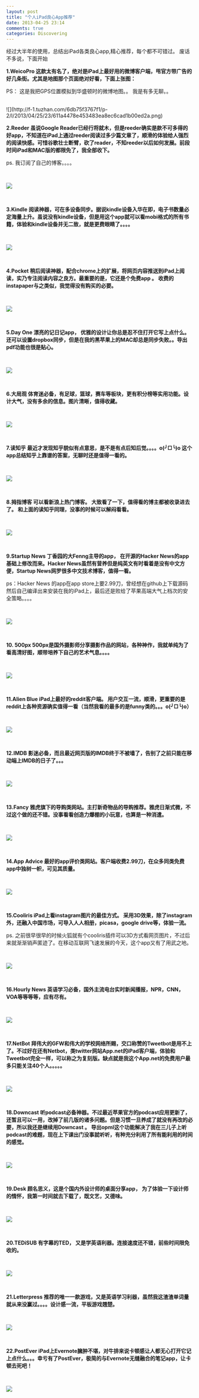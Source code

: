 ```yaml
---
layout: post
title: "个人iPad良心App推荐"
date: 2013-04-25 23:14
comments: true
categories: Discovering
---
```


经过大半年的使用，总结出iPad各类良心app,精心推荐，每个都不可错过。 废话不多说，下面开始



**1.WeicoPro  这款太有名了，绝对是iPad上最好用的微博客户端，甩官方带广告的好几条街。尤其是地图那个页面绝对好看，下面上张图：**

PS： 这是我把GPS位置模拟到华盛顿时的微博地图。。 我是有多无聊。。




<!--more-->



 
<br />
![](http://f-1.tuzhan.com/6db75f3767f1/p-2/l/2013/04/25/23/611a4478e453483ea8ec6cad1b00ed2a.png)

<br />





 
**2.Reeder  虽说Google Reader已经行将就木，但是reeder确实是款不可多得的好app，不知道在iPad上通过reeder阅读过多少篇文章了，顺滑的体验给人强烈的阅读快感。可惜谷歌壮士断臂，砍了reader，不知reeder以后如何发展。前段时间iPad和MAC版的都限免了，我全部收下。** 

ps. 我订阅了自己的博客。。。。




<br />



![](http://f-1.tuzhan.com/f6f34bbfab62/p-2/l/2013/04/26/17/334f7859152740088a42fb653ccc8413.jpg)



<br />




**3.Kindle  阅读神器，可在多设备同步。据说kindle设备入华在即，电子书数量必定海量上升。虽说没有kindle设备，但是用这个app就可以看mobi格式的所有书籍，体验和kindle设备并无二致，就是更费眼睛了。。。。**






 <br />

![](http://f-1.tuzhan.com/0c5f91342bed/p-2/l/2013/04/25/23/01a50b9503aa41ad9de27246b3d76c32.png)


 <br />


**4.Pocket  稍后阅读神器，配合chrome上的扩展，将网页内容推送到iPad上阅读，实乃专注阅读内容之良方。最重要的是，它还是个免费app 。 收费的instapaper与之类似，我觉得没有购买的必要。**


 <br />


![](http://f-1.tuzhan.com/0295d25bf145/p-2/l/2013/04/25/23/39e1b3621132472a937b198eb1da8f45.png)



 <br />


**5.Day One    漂亮的记日记app， 优雅的设计让你总是忍不住打开它写上点什么。 还可以设置dropbox同步，但是在我的黑苹果上的MAC却总是同步失败。。导出pdf功能也很是贴心。**




 <br />




![](http://f-1.tuzhan.com/5d68d11a6801/p-2/l/2013/04/25/23/06387c888a9c453485d4043d742f9fc4.png)



 <br />



**6.大局观  体育迷必备，有足球，篮球，赛车等板块，更有积分榜等实用功能。设计大气，没有多余的信息。图片清晰，值得收藏。**
 


<br />



![](http://f-1.tuzhan.com/bf608758ad57/p-2/l/2013/04/25/23/f60d5d2bde254300b0fadf672d05603e.png)
 


<br />



**7.读知乎  最近才发现知乎貌似有点意思，是不是有点后知后觉。。。。o(╯□╰)o  这个app总结知乎上靠谱的答案，无聊时还是值得一看的。**



<br />
 


![](http://f-1.tuzhan.com/07826d799088/p-2/l/2013/04/25/23/99f54d2d399f4e6cb36c47233c065f4b.png)


<br />



**8.拇指博客   可以看新浪上热门博客。 大致看了一下，值得看的博主都被收录进去了。 和上面的读知乎同理，没事的时候可以解闷看看。**



<br />




![](http://f-1.tuzhan.com/550fb5f75594/p-2/l/2013/04/25/23/e35ca6bad6ce4992a0774c5b6436b587.png)



<br />


**9.Startup News  丁香园的大Fenng主导的app， 在开源的Hacker News的app基础上修改而来。Hacker News虽然有营养但是纯英文有时看着是没有中文方便，Startup News网罗很多中文技术博客，值得一看。**

ps：Hacker News 的app在app store上要2.99刀，曾经想在github上下载源码然后自己编译出来安装在我的iPad上，最后还是败给了苹果高端大气上档次的安全策略。。。。



<br />



![](http://f-1.tuzhan.com/5cb644faa3d6/p-2/l/2013/04/25/23/f783c003ceb8407fb6e57e1a6c815197.png)



<br />



**10. 500px  								500px是国外摄影师分享摄影作品的网站，各种神作，我就单纯为了看高清好图，顺带培养下自己的艺术气息。。。。**



<br />


![](http://f-1.tuzhan.com/5ee166afbcc1/p-2/l/2013/04/25/23/772194061e47401e960305b96d7d2ad9.png)



<br />



**11.Alien Blue 										 iPad上最好的reddit客户端。 用户交互一流，顺滑，更重要的是reddit上各种资源确实值得一看（当然我看的最多的是funny类的。。。o(╯□╰)o）**




<br />



![](http://f-1.tuzhan.com/324476cea1b7/p-2/l/2013/04/25/23/49295ef2f4704453927af1d50b6f73f3.png)


<br />


**12.IMDB 影迷必备，而且最近网页版的IMDB终于不被墙了，告别了之前只能在移动端上IMDB的日子了。。。**



<br />



![](http://f-1.tuzhan.com/80480c8de5ac/p-2/l/2013/04/25/23/22ed0b65137e4e98af86703a2247f956.png)



<br />



**13.Fancy   雅虎旗下的导购类网站。主打新奇物品的导购推荐。雅虎日渐式微，不过这个做的还不错。没事看看创造力爆棚的小玩意，也算是一种消遣。**



<br />



![](http://f-1.tuzhan.com/639e7804107e/p-2/l/2013/04/25/23/5ae5ed638b9e4ac3b3686ab2f911ac47.png)



<br />



**14.App Advice 最好的app评价类网站。客户端收费2.99刀，在众多同类免费app中独树一帜，可见其质量。**




<br />



![](http://f-1.tuzhan.com/311f6b03f577/p-2/l/2013/04/25/23/7b4f5c07ee714e0e8e80b1482994a3eb.png)



<br />



**15.Cooliris        									 iPad上看instagram图片的最佳方式。 采用3D效果，除了instagram外，还融入中国市场，可导入人人相册，picasa，google drive等，体验一流。**

ps. 之前很早很早的时候火狐就有个cooliris插件可以3D方式看网页图片，不过后来就渐渐销声匿迹了。在移动互联网飞速发展的今天，这个app又有了用武之地。




<br />




![](http://f-1.tuzhan.com/f82ebf89f846/p-2/l/2013/04/25/23/a7e1f991a01641a2b2723e4423ecf458.png)




<br />




**16.Hourly News 英语学习必备，国外主流电台实时新闻播报，NPR，CNN，VOA等等等等，应有尽有。**




<br />




![](http://f-1.tuzhan.com/b1c34f3b4618/p-2/l/2013/04/25/23/4965e4af72ce4edc9f1fec6126aacb60.png)




<br />



**17.NetBot   拜伟大的GFW和伟大的学校网络所赐，交口称赞的Tweetbot是用不上了。不过好在还有Netbot，类twitter网站App.net的iPad客户端，体验和Tweetbot完全一样，可以称之为复刻版。缺点就是我这个App.net的免费用户最多只能关注40个人。。。。。**


<br />



![](http://f-1.tuzhan.com/5ccba9536637/p-2/l/2013/04/25/23/1479a5038a8948c38f66c0fa17bc9c21.png)



<br />





**18.Downcast     听podcast必备神器。不过最近苹果官方的podcast应用更新了，还暂且可以一用，改掉了前几版的诸多问题。但是习惯一旦养成了就没有再改的必要，所以我还是继续用Downcast 。 导出opml这个功能解决了我在三儿子上听podcast的难题，现在上下课出门没事就听听，有种充分利用了所有能利用的时间的感觉。**






<br />





![](http://f-1.tuzhan.com/5dd1d097d5b0/p-2/l/2013/04/25/23/de5b531333f94d34b05dd5930fc597a8.png)




<br />



**19.Desk  顾名思义，这是个国内外设计师的桌面分享app， 为了体验一下设计师的情怀，我第一时间就去下载了，既文艺，又德味。**


<br />



![](http://f-1.tuzhan.com/c6058b4bf60b/p-2/l/2013/04/25/23/ff22f8c76db84f98b7e2386dd0e1e897.png)


<br />



**20.TEDiSUB  有字幕的TED， 又是学英语利器。连接速度还不错，前些时间限免收的。**



<br />



![](http://f-1.tuzhan.com/025bd1974510/p-2/l/2013/04/25/23/83d605347713434f9812c04c6a885f94.png)



<br />



**21.Letterpress   推荐的唯一一款游戏，又是英语学习利器，虽然我这渣渣单词量就从来没赢过。。。。设计感一流，平板游戏翘楚。**



<br />



![](http://f-1.tuzhan.com/ebdcb5ec0f52/p-2/l/2013/04/25/23/05fa14ef50c34353a670b105372d4afa.png)



<br />



**22.PostEver   			iPad上Evernote臃肿不堪，对牛排来说卡顿感让人都无心打开它记上点什么。。。幸亏有了PostEver，极简的与Evernote无缝融合的笔记app，让卡顿去死吧！**



<br />




![](http://f-1.tuzhan.com/ed98109f5393/p-2/l/2013/04/25/23/95a295edb4a34842a1b347ca7c5454e0.png)